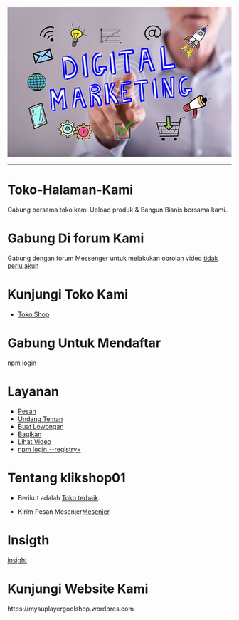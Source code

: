 ![img](https://github.com/Buat-Halaman-Bisnis-Kamu/Toko-Halaman-Kami/blob/master/Image/images.jpeg)

----



# Toko-Halaman-Kami
Gabung bersama toko kami Upload produk &amp; Bangun Bisnis bersama kami..

# Gabung Di forum Kami

Gabung dengan forum Messenger untuk melakukan obrolan video
[tidak perlu akun](https://npm.pkg.github.com/msngr.com/3XDDyHuhZ3_ZgIbQ?funnel_session_id=_ab128ee6-7931-476d-9c8f-c6f4cf119473)

# Kunjungi Toko Kami

- [ Toko Shop ](https://business.facebook.com/klikshop01/shop/?rt=19)

# Gabung Untuk Mendaftar
[npm login](https://npm.pkg.github.com/)

# Layanan

- [Pesan](https://npm.pkg.github.com/m.me/tikakripik.tikakripik)
- [Undang Teman](https://npm.pkg.github.com/send_page_invite/?pageid=113984427014056)
- [Buat Lowongan](https://npm.pkg.github.com/job_opening/composer/?page_id=113984427014056&source=page_more_menu&ref=bookmarks)
- [Bagikan](https://npm.pkg.github.com/sharer.php?sid=113984427014056&referrer=pages_feed&ref=bookmarks)
- [Lihat Video](http://npm.pkg.github.com/story.php?story_fbid=155486129530552&id=113984427014056&scmts=scwspsdd&extid=L4KSMYVC4qHujUH0)
- [npm login --registry=](https://npm.pkg.github.com/m.me/tikakripik.tikakripik)
# Tentang klikshop01

- <p>Berikut adalah <a href="https://facebook.Com/klikshop01/" title="Halaman terbaik" target="_blank">Toko terbaik</a>.</p>
- <p>Kirim Pesan Mesenjer<a href="https://m.me/tikakripik.tikakripik/" title="kirim Pesan" target="_blank">Mesenjer</a>.<p/>


# Insigth

[insight](https://github.com/Buat-Halaman-Bisnis-Kamu/Toko-Halaman-Kami/blob/master/Facebook%20Insights%20Data%20Export%20-%20Agen%20Shop%20Online%20-%202020-07-29.csv)

<div>
<div class="fb-customerchat"
 page_id="<113984427014056>">
</div>
<div>
<h1>Kunjungi Website Kami</h1>
<div>
https://mysuplayergoolshop.wordpres.com
</div>
